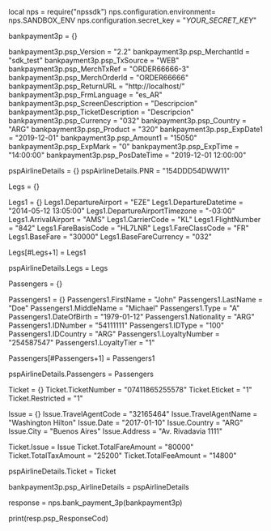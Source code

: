 local nps = require("npssdk")
nps.configuration.environment= nps.SANDBOX_ENV
nps.configuration.secret_key = "_YOUR_SECRET_KEY_"


bankpayment3p = {}

bankpayment3p.psp_Version = "2.2"
bankpayment3p.psp_MerchantId = "sdk_test"
bankpayment3p.psp_TxSource = "WEB"
bankpayment3p.psp_MerchTxRef = "ORDER66666-3"
bankpayment3p.psp_MerchOrderId = "ORDER66666"
bankpayment3p.psp_ReturnURL = "http://localhost/"
bankpayment3p.psp_FrmLanguage = "es_AR"
bankpayment3p.psp_ScreenDescription = "Descripcion"
bankpayment3p.psp_TicketDescription = "Descripcion"
bankpayment3p.psp_Currency = "032"
bankpayment3p.psp_Country = "ARG"
bankpayment3p.psp_Product = "320"
bankpayment3p.psp_ExpDate1 = "2019-12-01"
bankpayment3p.psp_Amount1 = "15050"
bankpayment3p.psp_ExpMark = "0"
bankpayment3p.psp_ExpTime = "14:00:00"
bankpayment3p.psp_PosDateTime = "2019-12-01 12:00:00"

pspAirlineDetails = {}
pspAirlineDetails.PNR = "154DDD54DWW11"

Legs = {}

Legs1 = {}
Legs1.DepartureAirport = "EZE"
Legs1.DepartureDatetime = "2014-05-12 13:05:00"
Legs1.DepartureAirportTimezone = "-03:00"
Legs1.ArrivalAirport = "AMS"
Legs1.CarrierCode = "KL"
Legs1.FlightNumber = "842"
Legs1.FareBasisCode = "HL7LNR"
Legs1.FareClassCode = "FR"
Legs1.BaseFare = "30000"
Legs1.BaseFareCurrency = "032"

Legs[#Legs+1] = Legs1

pspAirlineDetails.Legs = Legs

Passengers = {}

Passengers1 = {}
Passengers1.FirstName = "John"
Passengers1.LastName = "Doe"
Passengers1.MiddleName = "Michael"
Passengers1.Type = "A"
Passengers1.DateOfBirth = "1979-01-12"
Passengers1.Nationality = "ARG"
Passengers1.IDNumber = "54111111"
Passengers1.IDType = "100"
Passengers1.IDCountry = "ARG"
Passengers1.LoyaltyNumber = "254587547"
Passengers1.LoyaltyTier = "1"

Passengers[#Passengers+1] = Passengers1

pspAirlineDetails.Passengers = Passengers

Ticket = {}
Ticket.TicketNumber = "07411865255578"
Ticket.Eticket = "1"
Ticket.Restricted = "1"

Issue = {}
Issue.TravelAgentCode = "32165464"
Issue.TravelAgentName = "Washington Hilton"
Issue.Date = "2017-01-10"
Issue.Country = "ARG"
Issue.City = "Buenos Aires"
Issue.Address = "Av. Rivadavia 1111"

Ticket.Issue = Issue
Ticket.TotalFareAmount = "80000"
Ticket.TotalTaxAmount = "25200"
Ticket.TotalFeeAmount = "14800"

pspAirlineDetails.Ticket = Ticket

bankpayment3p.psp_AirlineDetails = pspAirlineDetails

response = nps.bank_payment_3p(bankpayment3p)

print(resp.psp_ResponseCod)
